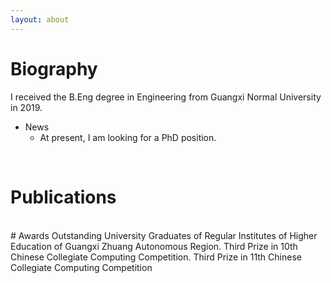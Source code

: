 ```yaml
---
layout: about 
---
```


# Biography
I received the B.Eng degree in Engineering from Guangxi Normal University in 2019. 

* News
  * At present, I am looking for a PhD position.

<br/>

# Publications
 
<br/>
# Awards
Outstanding University Graduates of Regular Institutes of Higher Education of Guangxi Zhuang Autonomous Region.
Third Prize in 10th Chinese Collegiate Computing Competition.
Third Prize in 11th Chinese Collegiate Computing Competition

